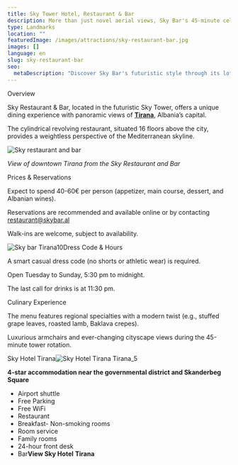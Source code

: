 ```yaml
---
title: Sky Tower Hotel, Restaurant & Bar
description: More than just novel aerial views, Sky Bar's 45-minute celestial rotation serves as metaphor for Albania's stark departure from isolationist rule towards an open society with expanded global horizons befitting its premium continental menu and interstellar interior.
type: Landmarks
location: ""
featuredImage: /images/attractions/sky-restaurant-bar.jpg
images: []
language: en
slug: sky-restaurant-bar
seo:
  metaDescription: "Discover Sky Bar's futuristic style through its lofty revolving restaurant orbiting 16 floors above remnants of old regimes while unveiling Tirana's promise."
---
```


Overview

Sky Restaurant & Bar, located in the futuristic Sky Tower, offers a unique dining experience with panoramic views of [**Tirana**](https://albaniavisit.com/destinations/tirana/), Albania’s capital.

The cylindrical revolving restaurant, situated 16 floors above the city, provides a weightless perspective of the Mediterranean skyline.

![Sky restaurant and bar](/images/attractions/Sky-Restaurant-Tirana-Downtown-Albania.jpeg "Sky Restaurant Tirana Downtown Albania")

*View of downtown Tirana from the Sky Restaurant and Bar*

Prices & Reservations

Expect to spend 40-60€ per person (appetizer, main course, dessert, and Albanian wines).

Reservations are recommended and available online or by contacting [restaurant@skybar.al](mailto:restaurant@skybar.al)

Walk-ins are welcome, subject to availability.

![Sky bar Tirana10](/images/attractions/Sky-bar-Tirana10.jpg "Sky bar Tirana10")Dress Code & Hours

A smart casual dress code (no shorts or athletic wear) is required.

Open Tuesday to Sunday, 5:30 pm to midnight.

The last call for drinks is at 11:30 pm.

Culinary Experience

The menu features regional specialties with a modern twist (e.g., stuffed grape leaves, roasted lamb, Baklava crepes).

Luxurious armchairs and ever-changing cityscape views during the 45-minute tower rotation.

Sky Hotel Tirana![Sky Hotel Tirana Tirana_5](/images/attractions/118433430.jpg "118433430")

**4-star accommodation near the governmental district and Skanderbeg Square**

-   Airport shuttle
-   Free Parking
-   Free WiFi
-   Restaurant
-   Breakfast-   Non-smoking rooms
-   Room service
-   Family rooms
-   24-hour front desk
-   Bar**View Sky Hotel** **Tirana**

